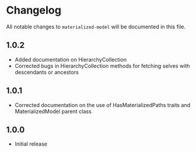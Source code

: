 # Changelog

All notable changes to `materialized-model` will be documented in this file.

## 1.0.2
- Added documentation on HierarchyCollection
- Corrected bugs in HierarchyCollection methods for fetching selves with descendants or ancestors

##  1.0.1
- Corrected documentation on the use of HasMaterializedPaths traits and MaterializedModel parent class

##  1.0.0
- Initial release
